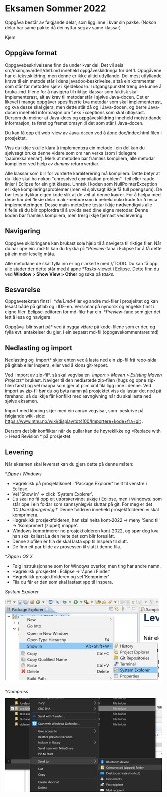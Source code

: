 # Eksamen Sommer 2022

Oppgåva består av følgjande delar, som ligg inne i kvar sin pakke. (Nokon delar har same pakke då dei nyttar seg av same klassar) 

Kjem


## Oppgåve format

Oppgavebeskrivelsene finn de under kvar del. Det vil seia src/main/java/del1/del1.md inneheld oppgåveskildringa for del 1. Oppgåvene har ei tekstskildring, men denne er ikkje alltid utfyllande. Dei mest utfyllande krava til ein metode står i dens javadoc-beskrivelse, altså ein kommentar som står før metoden sjølv i kjeldekoden. I utgangspunktet treng de kunne å bruka .md-filene for å navigera til riktige klassar som faktisk skal implementerast, alt av krav til metodar står i sjølve Java-docen. Det er likevel i mange oppgåver spesifiserte kva metodar som skal implementerast, og kva desse skal gjera, men dette står då og i Java-docen, og berre Java-docen inneheld informasjon om f.eks Exceptions som skal utløysast. Dersom du meiner at Java-docs og oppgåveskildring inneheld motstridande informasjon, ta først og fremst omsyn til det som står i Java-docen.  

Du kan få opp eit web-view av Java-docen ved å åpne doc/index.html filen i prosjektet. 

Viss du ikkje skulle klara å implementera ein metode i ein del kan du sjølvsagt bruka denne vidare som om han verka (som i tidlegare 'papireksamenar'). Merk at metoden bør framleis kompilera, alle metodar kompilerer ved hjelp av *dummy* return verdiar. 

Alle klassar som blir for vurderte karakterering må kompilera. Dette betyr at du ikkje skal ha nokon "unresolved compilation problem" -feil eller raude linjer i Eclipse for ein gitt klasse. 
Unntak i koden som NullPointerException er ikkje kompileringsproblemer (men vil sjølvsagt ikkje få full poengsum). De bør testa dykkar eigen kode slik at de veit at denne køyrer. For å hjelpa med dette har dei fleste delar main-metode som inneheld noko kode for å testa implementeringen. Desse main-metodene testar ikkje nødvendigvis alle tilfelle så du blir oppfordra til å utvida med dine eigne metodar. Denne koden bør framleis kompilera, men treng ikkje fjernast ved levering.


## Navigering

Oppgave skildringane kan brukast som hjelp til å navigera til riktige filer. Når du har ope ein .md-fil kan du trykka på **Preview*-fana i Eclipse for å få dette på ein meir leselig måta. 

Alle metodane de skal fylla inn er og markerte med //TODO. Du kan få opp alle stader der dette står med å apne **Tasks*-viewet i Eclipse. Dette finn du ved **Window > Show View > Other** og søka på *tasks*. 

## Besvarelse

Oppgaveteksten finst i  **del1.md*-filer og andre md-filer i prosjektet og kan lesast både på gitlab og i IDE-en. Versjonar på nynorsk og engelsk finst i eigne filer. Eclipse-editoren for md-filer har ein  **Preview*-fane som gjer det lett å lesa og navigera.

Oppgåva  blir svart på* ved å bygga vidare på kode-filene som er der, og fylla evt. antakelser du gjer, i ein separat md-fil (oppgavekommentarer.md)


## Nedlasting og import

Nedlasting og  import* skjer enten ved å lasta ned ein zip-fil frå repo-sida på gitlab eller Inspera, eller ved å klona git-repoet. 

Ved  import av zip-fil*, så skal vegvisaren  *Import > Maven > Existing Maven Projects** brukast. Naviger til den nedlastede zip-filen (hugs og opne zip-filen først) og vel mappa som gjer at pom.xml fila ligg inne i denne. Ved import av zip-fil bør du og byta namn på prosjektet viss du lastar det ned på førehand, så du ikkje får konflikt med navngivning når du skal lasta ned sjølve eksamen. 

Import med kloning skjer med ein annan vegvisar, som  beskrive på følgjande wiki-side:  <https://www.ntnu.no/wiki/display/tdt4100/Importere+kode+fra+git> . 


Dersom det blir konfliktar når de pullar kan de høyreklikke og *Replace with > Head Revision * på prosjektet.

## Levering
Når eksamen skal leverast kan du gjera dette på denne måten:

**Zippe i Windows*

- Høgreklikk på prosjektikonet i 'Package Explorer' heilt til venstre i Eclipse.
- Vel 'Show in' -> click 'System Explorer'.
- Du skal no få opp eit utforskervindu (ikkje i Eclipse, men i Windows) som står ope i ein foldar som sannsynlegvis sluttar på git. For meg er det _'C:\Users\borgeha\git'_ Denne folderen inneheld prosjektfolderen vi skal komprimera.
- Høgreklikk prosjektfolderen, han skal heita kont-2022 -> meny 'Send til' -> 'Komprimert (zippet) mappe'. 
- Windows komprimerer no prosjektfolderen kont-2022, og spør deg kva han skal kallast La den heite det som blir foreslått.
- Denne zipfilen er fila de skal lasta opp til Inspera til slutt.
- De finn eit par bilde av prosessen til slutt i denne fila.

**Zippe i OS X*

- Følg instruksjonane som for Windows overfor, men ting har andre namn.
- Høgreklikk prosjektet i Eclipse -> 'Åpne i Finder'
- Høgreklikk prosjektfolderen og vel 'Komprimer'
- Fila du får er den som skal lastast opp til Inspera.

*System Explorer*

<img src="System_Explorer.png" alt="drawing" width="600"/>

**Compress*

<img src="Compress.png" alt="drawing" width="600"/>